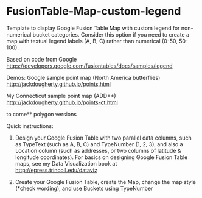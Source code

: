 FusionTable-Map-custom-legend
=============================

Template to display Google Fusion Table Map with custom legend for non-numerical bucket categories. Consider this option if you need to create a map with textual legend labels (A, B, C) rather than numerical (0-50, 50-100).

Based on code from Google https://developers.google.com/fusiontables/docs/samples/legend

Demos:
Google sample point map (North America butterflies) http://jackdougherty.github.io/points.html

My Connecticut sample point map (ADD**) http://jackdougherty.github.io/points-ct.html

to come** polygon versions

Quick instructions:

1) Design your Google Fusion Table with two parallel data columns, such as TypeText (such as A, B, C) and TypeNumber (1, 2, 3), and also a Location column (such as addresses, or two columns of latitude & longitude coordinates). For basics on designing Google Fusion Table maps, see my Data Visualization book at http://epress.trincoll.edu/dataviz

2) Create your Google Fusion Table, create the Map, change the map style (*check wording), and use Buckets using TypeNumber

